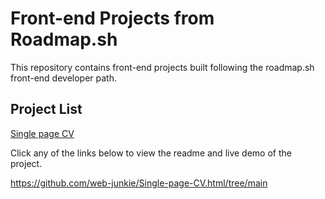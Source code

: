 # Front-end Projects from Roadmap.sh
This repository contains front-end projects built following the roadmap.sh front-end developer path.
## Project List
[Single page CV](https://roadmap.sh/projects/single-page-cv)

Click any of the links below to view the readme and live demo of the project.

https://github.com/web-junkie/Single-page-CV.html/tree/main
